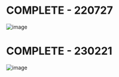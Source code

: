 # COMPLETE - 220727
![image](https://user-images.githubusercontent.com/49461207/181497288-4ecff9fa-2c93-4e6d-b0ec-02609311bf81.png)

# COMPLETE - 230221
![image](https://user-images.githubusercontent.com/49461207/220191412-1f43f1fd-0efd-41d0-bea4-ddbe9e8a89f2.png)
